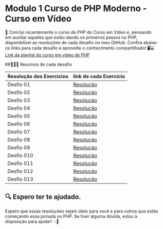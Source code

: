 
# Modulo 1 Curso de PHP Moderno - Curso em Vídeo


🌟 Concluí recentemente o curso de PHP do Curso em Vídeo e, pensando em auxiliar aqueles que estão dando os primeiros passos no PHP, disponibilizei as resoluções de cada desafio no meu GitHub. Confira abaixo os links para cada desafio e aproveite o conhecimento compartilhado! 🖥️💻 [Link da playlist do curso em vídeo de PHP](https://www.youtube.com/watch?v=TfsO0BGvGn0&list=PLHz_AreHm4dlFPrCXCmd5g92860x_Pbr_&index=1)



##👨‍💻👨‍ Resumos de cada desafio

| Resolução dos Exercicios  | link de cada Exercicio |
|--------|-------|
|Desfio 01|[Resolução](https://github.com/mrjefersoniure/estudos/tree/main/Desafios/de001)|
|Desfio 02|[Resolução](https://github.com/mrjefersoniure/estudos/tree/main/Desafios/de002)|
|Desfio 03|[Resolução](https://github.com/mrjefersoniure/estudos/tree/main/Desafios/de003)|
|Desfio 04|[Resolução](https://github.com/mrjefersoniure/estudos/tree/main/Desafios/de004)|
|Desfio 05|[Resolução](https://github.com/mrjefersoniure/estudos/tree/main/Desafios/de005)|
|Desfio 06|[Resolução](https://github.com/mrjefersoniure/estudos/tree/main/Desafios/de006)|
|Desfio 07|[Resolução](https://github.com/mrjefersoniure/estudos/tree/main/Desafios/de007)|
|Desfio 08|[Resolução](https://github.com/mrjefersoniure/estudos/tree/main/Desafios/de008)|
|Desfio 09|[Resolução](https://github.com/mrjefersoniure/estudos/tree/main/Desafios/de009)|
|Desfio 010|[Resolução](https://github.com/mrjefersoniure/estudos/tree/main/Desafios/de010)|
|Desfio 011|[Resolução](https://github.com/mrjefersoniure/estudos/tree/main/Desafios/de011)|
|Desfio 012|[Resolução](https://github.com/mrjefersoniure/estudos/tree/main/Desafios/de012)|
|Desfio 013|[Resolução](https://github.com/mrjefersoniure/estudos/tree/main/Desafios/de013)|


## 🔍 Espero ter te ajudado.
Espero que essas resoluções sejam úteis para você e para outros que estão começando essa jornada no PHP. Se tiver alguma dúvida, estou à disposição para ajudar! 💡🚀
```
